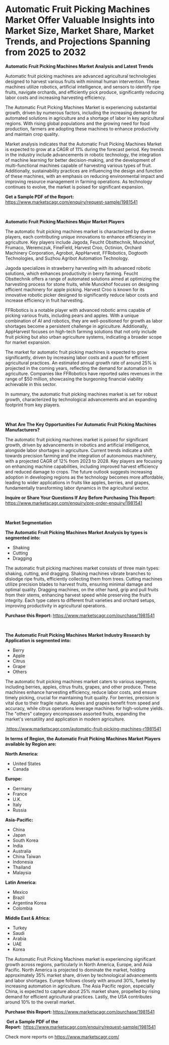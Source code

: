 <p><h1>Automatic Fruit Picking Machines Market Offer Valuable Insights into Market Size, Market Share, Market Trends, and Projections Spanning from 2025 to 2032</h1></p><p><strong>Automatic Fruit Picking Machines Market Analysis and Latest Trends</strong></p>
<p><p>Automatic fruit picking machines are advanced agricultural technologies designed to harvest various fruits with minimal human intervention. These machines utilize robotics, artificial intelligence, and sensors to identify ripe fruits, navigate orchards, and efficiently pick produce, significantly reducing labor costs and increasing harvesting efficiency.</p><p>The Automatic Fruit Picking Machines Market is experiencing substantial growth, driven by numerous factors, including the increasing demand for automated solutions in agriculture and a shortage of labor in key agricultural regions. With rising global populations and the growing need for food production, farmers are adopting these machines to enhance productivity and maintain crop quality.</p><p>Market analysis indicates that the Automatic Fruit Picking Machines Market is expected to grow at a CAGR of 11% during the forecast period. Key trends in the industry include advancements in robotic technology, the integration of machine learning for better decision-making, and the development of multi-functional machines capable of harvesting various types of fruit. Additionally, sustainability practices are influencing the design and function of these machines, with an emphasis on reducing environmental impact and improving resource management in farming operations. As technology continues to evolve, the market is poised for significant expansion.</p></p>
<p><strong>Get a Sample PDF of the Report:&nbsp;</strong> <a href="https://www.marketscagr.com/enquiry/request-sample/1981541?utm_campaign=2106&utm_medium=2&utm_source=Github&utm_content=ia&utm_term=02032025&utm_id=automatic-fruit-picking-machines">https://www.marketscagr.com/enquiry/request-sample/1981541</a></p>
<p>&nbsp;</p>
<p><strong>Automatic Fruit Picking Machines Major Market Players</strong></p>
<p><p>The automatic fruit picking machines market is characterized by diverse players, each contributing unique innovations to enhance efficiency in agriculture. Key players include Jagoda, Feucht Obsttechnik, Munckhof, Frumaco, Weremczuk, FineField, Harvest Croo, Octinion, Orchard Machinery Corporation, Agrobot, AppHarvest, FFRobotics, Dogtooth Technologies, and Suzhou Agribot Automation Technology.</p><p>Jagoda specializes in strawberry harvesting with its advanced robotic solutions, which enhances productivity in berry farming. Feucht Obsttechnik offers a range of automated solutions aimed at optimizing the harvesting process for stone fruits, while Munckhof focuses on designing efficient machinery for apple picking. Harvest Croo is known for its innovative robotic picker designed to significantly reduce labor costs and increase efficiency in fruit harvesting.</p><p>FFRobotics is a notable player with advanced robotic arms capable of picking various fruits, including pears and apples. With a unique combination of AI and robotics, they are well-positioned for growth as labor shortages become a persistent challenge in agriculture. Additionally, AppHarvest focuses on high-tech farming solutions that not only include fruit picking but also urban agriculture systems, indicating a broader scope for market expansion.</p><p>The market for automatic fruit picking machines is expected to grow significantly, driven by increasing labor costs and a push for efficient agricultural practices. An estimated annual growth rate of around 25% is projected in the coming years, reflecting the demand for automation in agriculture. Companies like FFRobotics have reported sales revenues in the range of $50 million, showcasing the burgeoning financial viability achievable in this sector.</p><p>In summary, the automatic fruit picking machines market is set for robust growth, characterized by technological advancements and an expanding footprint from key players.</p></p>
<p>&nbsp;</p>
<p><strong>What Are The Key Opportunities For Automatic Fruit Picking Machines Manufacturers?</strong></p>
<p><p>The automatic fruit picking machines market is poised for significant growth, driven by advancements in robotics and artificial intelligence, alongside labor shortages in agriculture. Current trends indicate a shift towards precision farming and the integration of autonomous machinery, with a projected CAGR of 12% from 2023 to 2028. Key players are focusing on enhancing machine capabilities, including improved harvest efficiency and reduced damage to crops. The future outlook suggests increasing adoption in developing regions as the technology becomes more affordable, leading to wider applications in fruits like apples, berries, and grapes, fundamentally transforming labor dynamics in the agricultural sector.</p></p>
<p><strong>Inquire or Share Your Questions If Any Before Purchasing This Report:</strong> <a href="https://www.marketscagr.com/enquiry/pre-order-enquiry/1981541?utm_campaign=2106&utm_medium=2&utm_source=Github&utm_content=ia&utm_term=02032025&utm_id=automatic-fruit-picking-machines">https://www.marketscagr.com/enquiry/pre-order-enquiry/1981541</a></p>
<p>&nbsp;</p>
<p><strong>Market Segmentation</strong></p>
<p><strong>The Automatic Fruit Picking Machines Market Analysis by types is segmented into:</strong></p>
<p><ul><li>Shaking</li><li>Cutting</li><li>Dragging</li></ul></p>
<p><p>The automatic fruit picking machines market consists of three main types: shaking, cutting, and dragging. Shaking machines vibrate branches to dislodge ripe fruits, efficiently collecting them from trees. Cutting machines utilize precision blades to harvest fruits, ensuring minimal damage and optimal quality. Dragging machines, on the other hand, grip and pull fruits from their stems, enhancing harvest speed while preserving the fruit’s integrity. Each type caters to different fruit varieties and orchard setups, improving productivity in agricultural operations.</p></p>
<p><strong>Purchase this Report:&nbsp;</strong><a href="https://www.marketscagr.com/purchase/1981541?utm_campaign=2106&utm_medium=2&utm_source=Github&utm_content=ia&utm_term=02032025&utm_id=automatic-fruit-picking-machines">https://www.marketscagr.com/purchase/1981541</a></p>
<p>&nbsp;</p>
<p><strong>The Automatic Fruit Picking Machines Market Industry Research by Application is segmented into:</strong></p>
<p><ul><li>Berry</li><li>Apple</li><li>Citrus</li><li>Grape</li><li>Others</li></ul></p>
<p><p>The automatic fruit picking machines market caters to various segments, including berries, apples, citrus fruits, grapes, and other produce. These machines enhance harvesting efficiency, reduce labor costs, and ensure timely picking, crucial for maintaining fruit quality. For berries, precision is vital due to their fragile nature. Apples and grapes benefit from speed and accuracy, while citrus operations leverage machines for high-volume yields. The "others" category encompasses assorted fruits, expanding the market's versatility and application in modern agriculture.</p></p>
<p><a href="https://www.marketscagr.com/automatic-fruit-picking-machines-r1981541?utm_campaign=2106&utm_medium=2&utm_source=Github&utm_content=ia&utm_term=02032025&utm_id=automatic-fruit-picking-machines">&nbsp;https://www.marketscagr.com/automatic-fruit-picking-machines-r1981541</a></p>
<p><strong>In terms of Region, the Automatic Fruit Picking Machines Market Players available by Region are:</strong></p>
<p>
    <p> <strong> North America: </strong>
        <ul>
            <li>United States</li>
            <li>Canada</li>
        </ul>
        </p> 
    <p> <strong> Europe: </strong>
        <ul>
            <li>Germany</li>
            <li>France</li>
            <li>U.K.</li>
            <li>Italy</li>
            <li>Russia</li>
        </ul>
        </p> 
    <p> <strong> Asia-Pacific: </strong>
        <ul>
            <li>China</li>
            <li>Japan</li>
            <li>South Korea</li>
            <li>India</li>
            <li>Australia</li>
            <li>China Taiwan</li>
            <li>Indonesia</li>
            <li>Thailand</li>
            <li>Malaysia</li>
        </ul>
        </p> 
    <p> <strong> Latin America: </strong>
        <ul>
            <li>Mexico</li>
            <li>Brazil</li>
            <li>Argentina Korea</li>
            <li>Colombia</li>
        </ul>
        </p> 
    <p> <strong> Middle East & Africa: </strong>
        <ul>
            <li>Turkey</li>
            <li>Saudi</li>
            <li>Arabia</li>
            <li>UAE</li>
            <li>Korea</li>
        </ul>
    </p>
    </p>
<p><p>The Automatic Fruit Picking Machines market is experiencing significant growth across regions, particularly in North America, Europe, and Asia Pacific. North America is projected to dominate the market, holding approximately 35% market share, driven by technological advancements and labor shortages. Europe follows closely with around 30%, fueled by increasing automation in agriculture. The Asia Pacific region, especially China, is expected to capture about 25% market share, propelled by rising demand for efficient agricultural practices. Lastly, the USA contributes around 10% to the overall market.</p></p>
<p><strong>Purchase this Report: </strong><a href="https://www.marketscagr.com/purchase/1981541?utm_campaign=2106&utm_medium=2&utm_source=Github&utm_content=ia&utm_term=02032025&utm_id=automatic-fruit-picking-machines">https://www.marketscagr.com/purchase/1981541</a></p>
<p>&nbsp;<strong>Get a Sample PDF of the Report:&nbsp;&nbsp;</strong><a href="https://www.marketscagr.com/enquiry/request-sample/1981541?utm_campaign=2106&utm_medium=2&utm_source=Github&utm_content=ia&utm_term=02032025&utm_id=automatic-fruit-picking-machines">https://www.marketscagr.com/enquiry/request-sample/1981541</a></p>
<p><strong></strong></p>
<p>Check more reports on <a href="https://www.marketscagr.com/?utm_campaign=2106&utm_medium=2&utm_source=Github&utm_content=ia&utm_term=02032025&utm_id=automatic-fruit-picking-machines">https://www.marketscagr.com/</a></p>